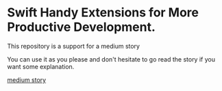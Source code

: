 # Swift Handy Extensions for More Productive Development.

This repository is a support for a medium story

You can use it as you please and don't hesitate to go read the story if you want some explanation.

[medium story](https://medium.com/@tezov.app/swift-handy-extensions-for-more-productive-development-part-1-581931c70cd5)

